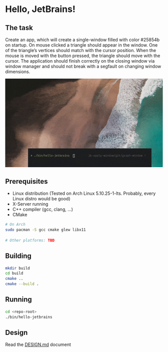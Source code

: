 # Hello, JetBrains!

## The task

Create an app, which will create a single-window filled with color #25854b on startup. On mouse clicked a triangle should appear in the window. One of the triangle’s vertices should match with the cursor position. When the mouse is moved with the button pressed, the triangle should move with the cursor. The application should finish correctly on the closing window via window manager and should not break with a segfault on changing window dimensions.

![usage](./utility/usage.gif)

## Prerequisites

- Linux distribution 
  (Tested on Arch Linux 5.10.25-1-lts. Probably, every Linux distro would be good)
- X-Server running
- C++ compiler (gcc, clang, ...)
- CMake

```bash
# On Arch
sudo pacman -S gcc cmake glew libx11

# Other platforms: TBD
```

## Building

```bash
mkdir build
cd build
cmake ..
cmake --build .
```

## Running

```bash
cd <repo-root>
./bin/hello-jetbrains
```

## Design

Read the [DESIGN.md](./DESIGN.md) document
